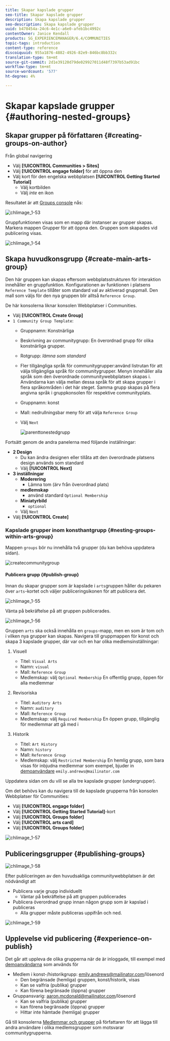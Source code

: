 ```yaml
---
title: Skapar kapslade grupper
seo-title: Skapar kapslade grupper
description: Skapa kapslade grupper
seo-description: Skapa kapslade grupper
uuid: b478454a-24c6-4e1c-a6e0-afeb1bc4992c
contentOwner: Janice Kendall
products: SG_EXPERIENCEMANAGER/6.4/COMMUNITIES
topic-tags: introduction
content-type: reference
discoiquuid: 955a1876-4882-4926-82e9-846bc8bb332c
translation-type: tm+mt
source-git-commit: 2d1e39120d79de029927011d48f7397b53ad91bc
workflow-type: tm+mt
source-wordcount: '577'
ht-degree: 4%

---
```



# Skapar kapslade grupper {#authoring-nested-groups}

## Skapar grupper på författaren {#creating-groups-on-author}

Från global navigering

* Välj **[!UICONTROL Communities > Sites]**
* Välj **[!UICONTROL engage folder]** för att öppna den
* Välj kort för den engelska webbplatsen **[!UICONTROL Getting Started Tutorial]**
   * Välj kortbilden
   * Välj *inte* en ikon

Resultatet är att [Groups console](groups.md) nås:

![chlimage_1-53](assets/chlimage_1-53.png)

Gruppfunktionen visas som en mapp där instanser av grupper skapas. Markera mappen Grupper för att öppna den. Gruppen som skapades vid publicering visas.

![chlimage_1-54](assets/chlimage_1-54.png)

## Skapa huvudkonsgrupp {#create-main-arts-group}

Den här gruppen kan skapas eftersom webbplatsstrukturen för interaktion innehåller en gruppfunktion. Konfigurationen av funktionen i platsens `Reference Template` tillåter som standard val av aktiverad gruppmall. Den mall som väljs för den nya gruppen blir alltså `Reference Group`.

De här konsolerna liknar konsolen Webbplatser i Communities.

* Välj **[!UICONTROL Create Group]**
* `1 Community Group Template`:
   * Gruppnamn: Konstnärliga
   * Beskrivning av communitygrupp: En överordnad grupp för olika konstnärliga grupper.
   * Rotgrupp: *lämna som standard*
   * Fler tillgängliga språk för communitygrupper:använd listrutan för att välja tillgängliga språk för communitygrupper. Menyn innehåller alla språk som den överordnade communitywebbplatsen skapas i. Användarna kan välja mellan dessa språk för att skapa grupper i flera språkområden i det här steget. Samma grupp skapas på flera angivna språk i gruppkonsolen för respektive communityplats.
   * Gruppnamn: konst
   * Mall: nedrullningsbar meny för att välja `Reference Group`
   * Välj `Next`

      ![parenttonestedgrupp](assets/parenttonestedgroup.png)

Fortsätt genom de andra panelerna med följande inställningar:

* **2 Design**
   * Du kan ändra designen eller tillåta att den överordnade platsens design används som standard
   * Välj **[!UICONTROL Next]**
* **3 inställningar**
   * **Moderering**
      * Lämna tom (ärv från överordnad plats)
   * **medlemskap**
      * använd standard `Optional Membership`
   * **Miniatyrbild**
      * `optional`
   * Välj `Next`
* Välj **[!UICONTROL Create]**

### Kapslade grupper inom konsthantgrupp {#nesting-groups-within-arts-group}

Mappen `groups` bör nu innehålla två grupper (du kan behöva uppdatera sidan).

![createcommunitygroup](assets/createcommunitygroup.png)

#### Publicera grupp {#publish-group}

Innan du skapar grupper som är kapslade i `arts`gruppen håller du pekaren över `arts`-kortet och väljer publiceringsikonen för att publicera det.

![chlimage_1-55](assets/chlimage_1-55.png)

Vänta på bekräftelse på att gruppen publicerades.

![chlimage_1-56](assets/chlimage_1-56.png)

Gruppen `arts` ska också innehålla en `groups`-mapp, men en som är tom och i vilken nya grupper kan skapas. Navigera till gruppmappen för konst och skapa 3 kapslade grupper, där var och en har olika medlemsinställningar:

1. Visuell
   * Titel: `Visual Arts`
   * Namn: `visual`
   * Mall: `Reference Group`
   * Medlemskap: välj `Optional Membership`
En offentlig grupp, öppen för alla medlemmar
1. Revisoriska
   * Titel: `Auditory Arts`
   * Namn: `auditory`
   * Mall: `Reference Group`
   * Medlemskap: välj `Required Membership`
En öppen grupp, tillgänglig för medlemmar att gå med i

1. Historik

   * Titel: `Art History`
   * Namn: `history`
   * Mall: `Reference Group`
   * Medlemskap: välj `Restricted Membership`
En hemlig grupp, som bara visas för inbjudna medlemmar som exempel, bjuder in 
[demoanvändare](tutorials.md#demo-users) `emily.andrews@mailinator.com`

Uppdatera sidan om du vill se alla tre kapslade grupper (undergrupper).

Om det behövs kan du navigera till de kapslade grupperna från konsolen Webbplatser för Communities:

* Välj **[!UICONTROL engage folder]**
* Välj **[!UICONTROL Getting Started Tutorial]**-kort
* Välj **[!UICONTROL Groups folder]**
* Välj **[!UICONTROL arts card]**
* Välj **[!UICONTROL Groups folder]**

![chlimage_1-57](assets/chlimage_1-57.png)

## Publiceringsgrupper {#publishing-groups}

![chlimage_1-58](assets/chlimage_1-58.png)

Efter publiceringen av den huvudsakliga communitywebbplatsen är det nödvändigt att

* Publicera varje grupp individuellt
   * Väntar på bekräftelse på att gruppen publicerades
* Publicera överordnad grupp innan någon grupp som är kapslad i publiceras
   * Alla grupper måste publiceras uppifrån och ned.

![chlimage_1-59](assets/chlimage_1-59.png)

## Upplevelse vid publicering {#experience-on-publish}

Det går att uppleva de olika grupperna när de är inloggade, till exempel med [demoanvändarna](tutorials.md#demo-users) som används för

* Medlem i konst-/historikgrupp: emily.andrews@mailinator.com/lösenord
   * Den begränsade (hemliga) gruppen, konst/historik, visas
   * Kan se valfria (publika) grupper
   * Kan förena begränsade (öppna) grupper
* Gruppansvarig: aaron.mcdonald@mailinator.com/lösenord
   * Kan se valfria (publika) grupper
   * kan förena begränsade (öppna) grupper
   * Hittar inte hämtade (hemliga) grupper

Gå till konsolerna [Medlemmar och grupper](members.md) på författaren för att lägga till andra användare i olika medlemsgrupper som motsvarar communitygrupperna.
